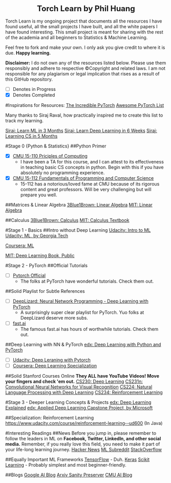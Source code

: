 <h1 style="text-align: center; font-size: 24px">Torch Learn by Phil Huang</h1>

Torch Learn is my ongoing project that documents all the resources I have found useful, all the small projects I have built, and all the white papers I have
found interesting. This small project is meant for sharing with the rest of the academia and all beginners to Statistics & Machine Learning.

Feel free to fork and make your own. I only ask you give credit to where it is due. **Happy learning.**

**Disclaimer:** I do not own any of the resources listed below. Please use them responsibly and adhere to respective &copy;Copyright and related laws.
I am not responsible for any plagiarism or legal implication that rises as a result of this GitHub repository.

- [ ] Denotes in Progress
- [x] Denotes Completed

#Inspirations for Resources:
[The Incredible PyTorch](https://github.com/ritchieng/the-incredible-pytorch)
[Awesome PyTorch List](https://github.com/bharathgs/Awesome-pytorch-list)

<p>Many thanks to Siraj Raval, how practically inspired me to create this list to track my learning.</p>

[Siraj: Learn ML in 3 Months](https://github.com/llSourcell/Learn_Machine_Learning_in_3_Months)
[Siraj: Learn Deep Learning in 6 Weeks](https://github.com/llSourcell/Learn_Deep_Learning_in_6_Weeks/)
[Siraj: Learning CS in 5 Months](https://github.com/llSourcell/Learn_Computer_Science_in_5_Months)


#Stage 0 {Python & Statistics}
##Python Primer
- [x] [CMU 15-110 Priciples of Computing](https://www.cs.cmu.edu/~15110/)
    - I have been a TA for this course, and I can attest to its effectiveness in teaching basic CS concepts in python. Begin with this if you have absolutely no programming experience.
- [x] [CMU 15-112 Fundamentals of Programming and Computer Science](http://www.krivers.net/15112-s19/)
    - 15-112 has a notorious/loved fame at CMU because of its rigorous content and great professors. Will be very challenging but will prepare you well.

##Matrices & Linear Algebra
[3Blue1Brown: Linear Algebra](https://www.youtube.com/playlist?list=PLZHQObOWTQDPD3MizzM2xVFitgF8hE_ab)
[MIT: Linear Algebra](https://ocw.mit.edu/courses/mathematics/18-06-linear-algebra-spring-2010/)

##Calculus
[3Blue1Brown: Calculus](https://www.youtube.com/playlist?list=PLZHQObOWTQDMsr9K-rj53DwVRMYO3t5Yr)
[MIT: Calculus Textbook](https://ocw.mit.edu/resources/res-18-001-calculus-online-textbook-spring-2005/textbook/)

#Stage 1 - Basics
##Intro without Deep Learning
[Udacity: Intro to ML](https://www.udacity.com/course/intro-to-machine-learning--ud120)
[Udacity: ML, by Georgia Tech](https://www.udacity.com/course/machine-learning--ud262)

[Coursera: ML](https://www.coursera.org/learn/machine-learning)

[MIT: Deep Learning Book, Public](https://www.deeplearningbook.org/)

#Stage 2 - PyTorch
##Official Tutorials
- [ ] [Pytorch Official](https://pytorch.org/)
    - The folks at PyTorch have wonderful tutorials. Check them out.

##Solid Playlist for Subtle References
- [ ] [DeepLizard: Neural Network Programming - Deep Learning with PyTorch](https://www.youtube.com/playlist?list=PLZbbT5o_s2xrfNyHZsM6ufI0iZENK9xgG)
    - A surprisingly super clear playlist for PyTorch. Yuo folks at DeepLizard deserve more subs.
- [ ] [fast.ai](https://www.fast.ai/)
    - The famous fast.ai has hours of worthwhile tutorials. Check them out.

##Deep Learning with NN & PyTorch
[edx: Deep Learning with Python and PyTorch](https://www.edx.org/course/deep-learning-with-python-and-pytorch)
- [ ] [Udacity: Deep Leraning with Pytorch](https://www.udacity.com/course/deep-learning-pytorch--ud188)
- [ ] [Coursera: Deep Learning Specialization](https://www.coursera.org/specializations/deep-learning)

##Solid Stanford Courses Online **They ALL have YouTube Videos! Move your fingers and check 'em out.**
[CS230: Deep Learning](http://cs230.stanford.edu/)
[CS231n: Convolutional Neural Networks for Visual Recognition](http://cs231n.stanford.edu/)
[CS224: Natural Language Processing with Deep Learning](http://web.stanford.edu/class/cs224n/index.html)
[CS234: Reinforcement Learning](http://web.stanford.edu/class/cs234/index.html)

#Stage 3 - Deeper Learning Concepts & Projects
[edx: Deep Learning Explained](https://www.edx.org/course/deep-learning-explained-5)
[edx: Applied Deep Learning Capstone Project, by Microsoft](https://www.edx.org/course/applied-deep-learning-capstone-project)

##Specialization: Reinforcement Learning
https://www.udacity.com/course/reinforcement-learning--ud600 (In Java)

#Interesting Readings
##News
Before you jump in, please remember to follow the leaders in ML on **Facebook, Twitter, LinkedIn, and other social media.**
Remember, if you really love this field, you need to make it part of your life-long learning journey.
[Hacker News](https://news.ycombinator.com/)
[ML Subreddit](https://www.reddit.com/r/MachineLearning/)
[StackOverflow](https://stackoverflow.com/)

##Equally Important ML Frameworks
[TensorFlow](https://www.tensorflow.org/)
    - Duh.
[Keras](https://keras.io/)
[Scikit Learning](https://scikit-learn.org/stable/index.html)
    - Probably simplest and most beginner-friendly.

##Blogs
[Google AI Blog](https://ai.googleblog.com/)
[Arxiv Sanity Preserver](http://www.arxiv-sanity.com/)
[CMU AI Blog](https://blog.ml.cmu.edu/)
